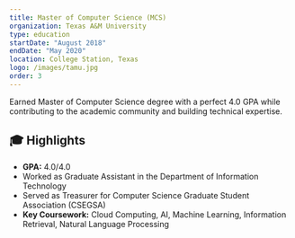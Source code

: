 ```yaml
---
title: Master of Computer Science (MCS)
organization: Texas A&M University
type: education
startDate: "August 2018"
endDate: "May 2020"
location: College Station, Texas
logo: /images/tamu.jpg
order: 3
---
```


Earned Master of Computer Science degree with a perfect 4.0 GPA while contributing to the academic community and building technical expertise.

## 🎓 Highlights

- **GPA:** 4.0/4.0
- Worked as Graduate Assistant in the Department of Information Technology
- Served as Treasurer for Computer Science Graduate Student Association (CSEGSA)
- **Key Coursework:** Cloud Computing, AI, Machine Learning, Information Retrieval, Natural Language Processing

